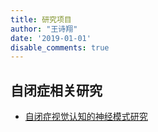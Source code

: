 ```yaml
---
title: 研究项目
author: "王诗翔"
date: '2019-01-01'
disable_comments: true
---
```


## 自闭症相关研究
- [自闭症视觉认知的神经模式研究](../research/asd_vision/)
